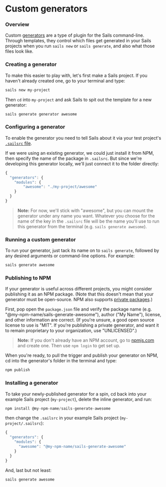 # Custom generators

<!-- TODO: update this tutorial to reflect how generator names are spat out.  Also update it to explain that you can just delete the package.json file in the newly generated generator if you're not planning on publishing it to npm.  Also bring back in the information that was deleted because the examples were quite out of date (the other content is still good though- see commit history of this file on GitHub  -->

### Overview

Custom [generators](https://sailsjs.com/documentation/concepts/extending-sails/generators) are a type of plugin for the Sails command-line.  Through templates, they control which files get generated in your Sails projects when you run `sails new` or `sails generate`, and also what those files look like.

### Creating a generator

To make this easier to play with, let's first make a Sails project.  If you haven't already created one, go to your terminal and type:

```sh
sails new my-project
```

Then `cd` into `my-project` and ask Sails to spit out the template for a new generator:

```sh
sails generate generator awesome
```

### Configuring a generator

To enable the generator you need to tell Sails about it via your test project's [`.sailsrc` file](https://sailsjs.com/documentation/concepts/configuration/using-sailsrc-files).

If we were using an existing generator, we could just install it from NPM, then specify the name of the package in `.sailsrc`.  But since we're developing this generator locally, we'll just connect it to the folder directly:

```javascript
{
  "generators": {
    "modules": {
    	"awesome": "./my-project/awesome"
    }
  }
}
```

> **Note:** For now, we'll stick with "awesome", but you can mount the generator under any name you want.  Whatever you choose for the name of the key in the `.sailsrc` file will be the name you'll use to run this generator from the terminal (e.g. `sails generate awesome`).


### Running a custom generator

To run your generator, just tack its name on to `sails generate`, followed by any desired arguments or command-line options.  For example:

```js
sails generate awesome
```


### Publishing to NPM

If your generator is useful across different projects, you might consider publishing it as an NPM package.  (Note that this doesn't mean that your generator must be open-source.  NPM also supports [private packages](https://docs.npmjs.com/private-modules/intro).)

First, pop open the `package.json` file and verify the package name (e.g. "@my-npm-name/sails-generate-awesome"), author ("My Name"), license, and other information are correct.  (If you're unsure, a good open source license to use is "MIT".  If you're publishing a private generator, and want it to remain proprietary to your organization, use "UNLICENSED".)

> **Note:**  If you don't already have an NPM account, go to [npmjs.com](https://www.npmjs.com/) and create one.  Then use `npm login` to get set up.

When you're ready, to pull the trigger and publish your generator on NPM, cd into the generator's folder in the terminal and type:

```sh
npm publish
```


### Installing a generator

To take your newly-published generator for a spin, cd back into your example Sails project (`my-project`), delete the inline generator, and run:

```js
npm install @my-npm-name/sails-generate-awesome
```

then change the `.sailsrc` in your example Sails project (`my-project/.sailsrc`):

```javascript
{
  "generators": {
    "modules": {
      "awesome": "@my-npm-name/sails-generate-awesome"
    }
  }
}
```

And, last but not least:

```sh
sails generate awesome
```


<docmeta name="displayName" value="Custom generators">
